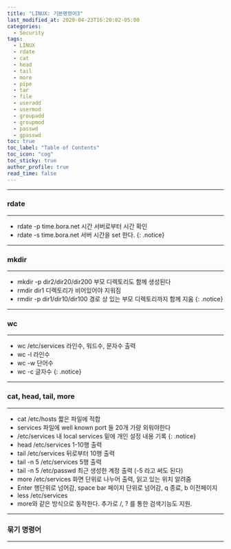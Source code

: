 ```yaml
---
title: "LINUX: 기본명령어3"
last_modified_at: 2020-04-23T16:20:02-05:00
categories:
  - Security
tags:
  - LINUX
  - rdate
  - cat
  - head
  - tail
  - more
  - pipe
  - tar
  - file
  - useradd
  - usermod
  - groupadd
  - groupmod
  - passwd
  - gpasswd
toc: true 
toc_label: "Table of Contents"
toc_icon: "cog"
toc_sticky: true 
author_profile: true 
read_time: false 
---
```

---
### rdate
---
* rdate -p time.bora.net	시간 서버로부터 시간 확인  
* rdate -s time.bora.net	서버 시간을 set 한다.
{: .notice}
---
### mkdir
---
* mkdir -p dir2/dir20/dir200	부모 디렉토리도 함께 생성된다
* rmdir dir1	디렉토리가 비어있어야 지워짐
* rmdir -p dir1/dir10/dir100	경로 상 있는 부모 디렉토리까지 함께 지움
{: .notice}
---
### wc
---
* wc /etc/services		라인수, 워드수, 문자수 출력
* wc -l			라인수
* wc -w			단어수
* wc -c			글자수
{: .notice}
---
### cat, head, tail, more
---
* cat /etc/hosts	짧은 파일에 적합
* services 파일에 well known port 들 20개 가량 외워야한다
* /etc/services 내 local services 밑에 개인 설정 내용 기록
{: .notice}
* head /etc/services	1-10행 출력
* tail /etc/services		뒤로부터 10행 출력
* tail -n 5 /etc/services	5행 출력
* tail -n 5 /etc/passwd	최근 생성한 계정 출력 (-5 라고 써도 된다)
* more /etc/services	화면 단위로 나누어 출력, 읽고 있는 위치 알려줌
* Enter 행단위로 넘어감, space bar 페이지 단위로 넘어감, q 종료, b 이전페이지
* less /etc/services
* more와 같은 방식으로 동작한다. 추가로 /, ? 를 통한 검색기능도 지원.
---
### 묶기 명령어
---
